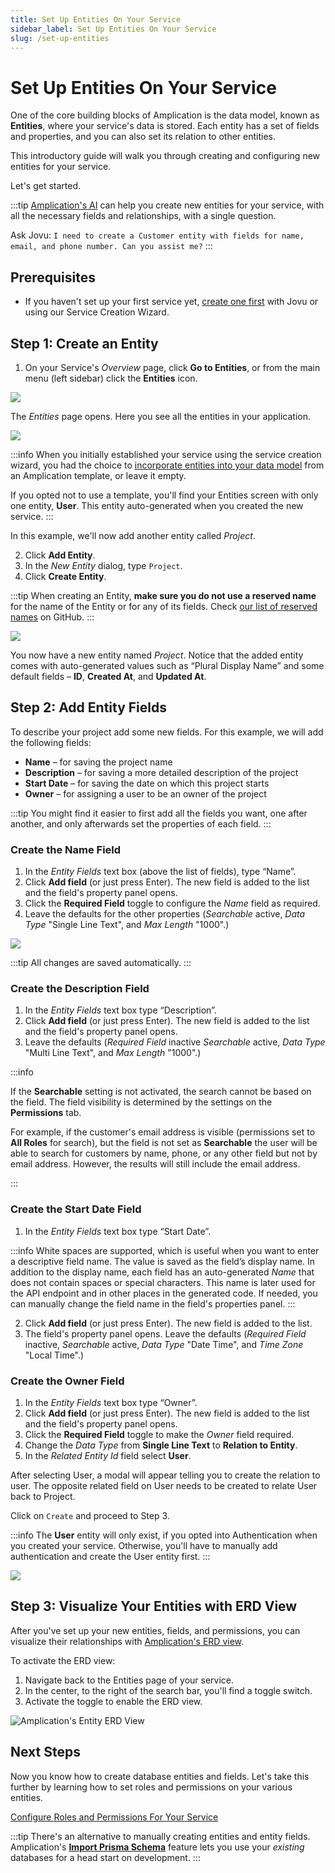 ```yaml
---
title: Set Up Entities On Your Service
sidebar_label: Set Up Entities On Your Service
slug: /set-up-entities
---
```


# Set Up Entities On Your Service

One of the core building blocks of Amplication is the data model, known as **Entities**, where your service's data is stored. 
Each entity has a set of fields and properties, and you can also set its relation to other entities.

This introductory guide will walk you through creating and configuring new entities for your service.

Let's get started.

:::tip
[Amplication's AI](/amplication-ai) can help you create new entities for your service, with all the necessary fields and relationships, with a single question.

Ask Jovu: `I need to create a Customer entity with fields for name, email, and phone number. Can you assist me?`
:::

## Prerequisites

- If you haven't set up your first service yet, [create one first](/first-service/) with Jovu or using our Service Creation Wizard.

## Step 1: Create an Entity

1. On your Service's _Overview_ page, click **Go to Entities**, or from the main menu (left sidebar) click the **Entities** icon.

![](./assets/service-entities-roles-permissions/entities-from-overview.png)

The _Entities_ page opens. Here you see all the entities in your application.

![](./assets/first-app/entities.png)

:::info
When you initially established your service using the service creation wizard, you had the choice to [incorporate entities into your data model](/first-service/#step-6-define-your-data-model) from an Amplication template, or leave it empty.

If you opted not to use a template, you'll find your Entities screen with only one entity, **User**. This entity auto-generated when you created the new service.
:::

In this example, we'll now add another entity called _Project_.

2. Click **Add Entity**.
3. In the _New Entity_ dialog, type `Project`.
4. Click **Create Entity**.

:::tip
When creating an Entity, **make sure you do not use a reserved name** for the name of the Entity or for any of its fields. Check [our list of reserved names](https://github.com/amplication/amplication/blob/master/packages/amplication-server/src/core/entity/reservedNames.ts) on GitHub.
:::

![](./assets/first-app/created-entity.png)

You now have a new entity named _Project_. Notice that the added entity comes with auto-generated values such as “Plural Display Name” and some default fields – **ID**, **Created At**, and **Updated At**.

## Step 2: Add Entity Fields

To describe your project add some new fields. For this example, we will add the following fields:

- **Name** – for saving the project name
- **Description** – for saving a more detailed description of the project
- **Start Date** – for saving the date on which this project starts
- **Owner** – for assigning a user to be an owner of the project

:::tip
You might find it easier to first add all the fields you want, one after another, and only afterwards set the properties of each field.
:::

### Create the Name Field

1. In the _Entity Fields_ text box (above the list of fields), type “Name”.
2. Click **Add field** (or just press Enter). The new field is added to the list and the field's property panel opens.
3. Click the **Required Field** toggle to configure the _Name_ field as required.
4. Leave the defaults for the other properties (_Searchable_ active, _Data Type_ "Single Line Text", and _Max Length_ "1000".)

![](./assets/first-app/name-field.png)

:::tip
All changes are saved automatically.
:::

### Create the Description Field

1. In the _Entity Fields_ text box type “Description”.
2. Click **Add field** (or just press Enter). The new field is added to the list and the field's property panel opens.
3. Leave the defaults (_Required Field_ inactive _Searchable_ active, _Data Type_ "Multi Line Text", and _Max Length_ "1000".)

:::info

If the **Searchable** setting is not activated, the search cannot be based on the field. The field visibility is determined by the settings on the **Permissions** tab.

For example, if the customer's email address is visible (permissions set to **All Roles** for search), but the field is not set as **Searchable** the user will be able to search for customers by name, phone, or any other field but not by email address. However, the results will still include the email address.

:::

### Create the Start Date Field

1. In the _Entity Fields_ text box type “Start Date”.

:::info
White spaces are supported, which is useful when you want to enter a descriptive field name. The value is saved as the field’s display name.
In addition to the display name, each field has an auto-generated _Name_ that does not contain spaces or special characters. This name is later used for the API endpoint and in other places in the generated code.
If needed, you can manually change the field name in the field's properties panel.
:::

2. Click **Add field** (or just press Enter). The new field is added to the list.
3. The field's property panel opens. Leave the defaults (_Required Field_ inactive, _Searchable_ active, _Data Type_ "Date Time", and _Time Zone_ "Local Time".)

### Create the Owner Field

1. In the _Entity Fields_ text box type “Owner”.
2. Click **Add field** \(or just press Enter\). The new field is added to the list and the field's property panel opens.
3. Click the **Required Field** toggle to make the _Owner_ field required.
4. Change the _Data Type_ from **Single Line Text** to **Relation to Entity**.
5. In the _Related Entity Id_ field select **User**.

After selecting User, a modal will appear telling you to create the relation to user. The opposite related field on User needs to be created to relate User back to Project.

Click on `Create` and proceed to Step 3.

:::info
The **User** entity will only exist, if you opted into Authentication when you created your service.
Otherwise, you'll have to manually add authentication and create the User entity first.
:::

![](./assets/service-entities-roles-permissions/name-relations-field-from-user.png)

## Step 3: Visualize Your Entities with ERD View

After you've set up your new entities, fields, and permissions, you can visualize their relationships with [Amplication's ERD view](/erd-view-for-entities).

To activate the ERD view:

1. Navigate back to the Entities page of your service.
2. In the center, to the right of the search bar, you'll find a toggle switch.
3. Activate the toggle to enable the ERD view. 

![Amplication's Entity ERD View](./../how-to/assets/amplication-erd-view.png)

## Next Steps

Now you know how to create database entities and fields.
Let's take this further by learning how to set roles and permissions on your various entities.

[Configure Roles and Permissions For Your Service](/configure-roles-and-permissions)

:::tip
There's an alternative to manually creating entities and entity fields.
Amplication's [**Import Prisma Schema**](/how-to/import-prisma-schema) feature lets you use your _existing_ databases for a head start on development.
:::
